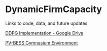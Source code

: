 # DynamicFirmCapacity
Links to code, data, and future updates

[DDPG Implementation - Google Drive](https://drive.google.com/drive/folders/1DZXO5jOYUaedVy_0DdGIbAHkPeMiu7DW?usp=share_link)

[PV-BESS Gymnasium Environment](https://github.com/Nero51908/pv-bess-dfc)
